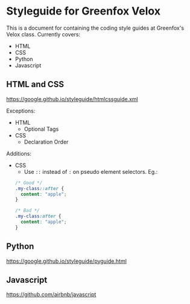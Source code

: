 # Styleguide for Greenfox Velox

This is a document for containing the coding style guides at Greenfox's Velox class.
Currently covers:
- HTML
- CSS
- Python
- Javascript

## HTML and CSS

https://google.github.io/styleguide/htmlcssguide.xml

Exceptions:
- HTML
    - Optional Tags
- CSS
    - Declaration Order

Additions:
- CSS
    - Use `::` instead of `:` on pseudo element selectors. Eg.:
    ```css
    /* Good */
    .my-class::after {
      content: "apple";
    }

    /* Bad */
    .my-class:after {
      content: "apple";
    }
    ```

## Python

https://google.github.io/styleguide/pyguide.html

## Javascript

https://github.com/airbnb/javascript
